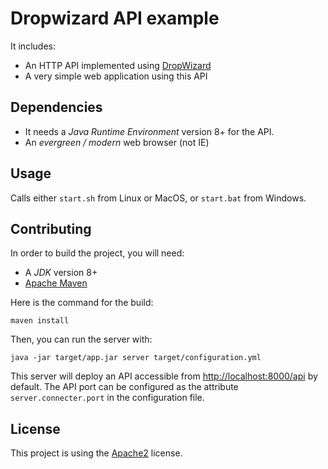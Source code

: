 # Dropwizard API example

It includes:
* An HTTP API implemented using [DropWizard](https://www.dropwizard.io/en/latest/)
* A very simple web application using this API

## Dependencies

* It needs a *Java Runtime Environment* version 8+ for the API.
* An *evergreen / modern* web browser (not IE)

## Usage

Calls either `start.sh` from Linux or MacOS, or `start.bat` from Windows.

## Contributing

In order to build the project, you will need:
* A *JDK* version 8+
* [Apache Maven](https://maven.apache.org/)

Here is the command for the build:

    maven install

Then, you can run the server with:

    java -jar target/app.jar server target/configuration.yml

This server will deploy an API accessible from [http://localhost:8000/api](http://localhost:8000/api) by default. The API port can be configured as the attribute `server.connecter.port` in the configuration file.

## License

This project is using the [Apache2](https://www.apache.org/licenses/LICENSE-2.0) license.

